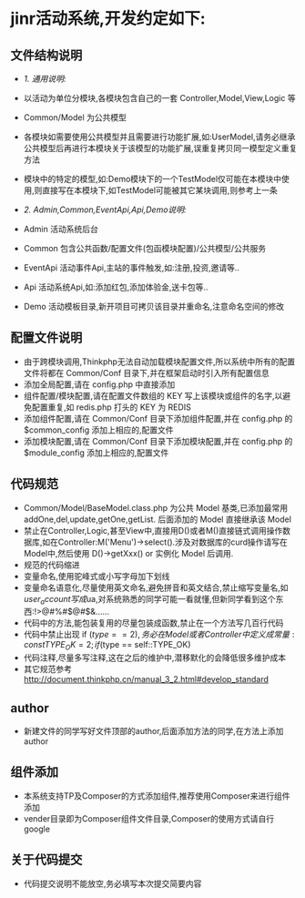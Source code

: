﻿# jinr活动系统,开发约定如下:

## 文件结构说明

* *1. 通用说明:*
* 以活动为单位分模块,各模块包含自己的一套 Controller,Model,View,Logic 等
* Common/Model 为公共模型
* 各模块如需要使用公共模型并且需要进行功能扩展,如:UserModel,请务必继承公共模型后再进行本模块关于该模型的功能扩展,误重复拷贝同一模型定义重复方法
* 模块中的特定的模型,如:Demo模块下的一个TestModel仅可能在本模块中使用,则直接写在本模块下,如TestModel可能被其它某块调用,则参考上一条

* *2. Admin,Common,EventApi,Api,Demo说明:*
* Admin 活动系统后台
* Common 包含公共函数/配置文件(包函模块配置)/公共模型/公共服务
* EventApi 活动事件Api,主站的事件触发,如:注册,投资,邀请等..
* Api 活动系统Api,如:添加红包,添加体验金,送卡包等..
* Demo 活动模板目录,新开项目可拷贝该目录并重命名,注意命名空间的修改

## 配置文件说明
* 由于跨模块调用,Thinkphp无法自动加载模块配置文件,所以系统中所有的配置文件将都在 Common/Conf 目录下,并在框架启动时引入所有配置信息
* 添加全局配置,请在 config.php 中直接添加
* 组件配置/模块配置,请在配置文件数组的 KEY 写上该模块或组件的名字,以避免配置重复,如 redis.php 打头的 KEY 为 REDIS
* 添加组件配置,请在 Common/Conf 目录下添加组件配置,并在 config.php 的 $common_config 添加上相应的,配置文件
* 添加模块配置,请在 Common/Conf 目录下添加模块配置,并在 config.php 的 $module_config 添加上相应的,配置文件

## 代码规范
* Common/Model/BaseModel.class.php 为公共 Model 基类,已添加最常用 addOne,del,update,getOne,getList. 后面添加的 Model 直接继承该 Model
* 禁止在Controller,Logic,甚至View中,直接用D()或者M()直接链式调用操作数据库,如在Controller:M('Menu')->select().涉及对数据库的curd操作请写在Model中,然后使用 D()->getXxx() or 实例化 Model 后调用.
* 规范的代码缩进
* 变量命名,使用驼峰式或小写字母加下划线
* 变量命名语意化,尽量使用英文命名,避免拼音和英文结合,禁止缩写变量名,如$user_account写成$ua,对系统熟悉的同学可能一看就懂,但新同学看到这个东西:!>@#%#$@#$&……
* 代码中的方法,能包装复用的尽量包装成函数,禁止在一个方法写几百行代码
* 代码中禁止出现 if ($type == 2), 务必在Model或者Controller中定义成常量: const TYPE_OK = 2; if ($type == self::TYPE_OK)
* 代码注释,尽量多写注释,这在之后的维护中,潜移默化的会降低很多维护成本
* 其它规范参考 http://document.thinkphp.cn/manual_3_2.html#develop_standard

## author
* 新建文件的同学写好文件顶部的author,后面添加方法的同学,在方法上添加author

## 组件添加
* 本系统支持TP及Composer的方式添加组件,推荐使用Composer来进行组件添加
* vender目录即为Composer组件文件目录,Composer的使用方式请自行google

## 关于代码提交
* 代码提交说明不能放空,务必填写本次提交简要内容
